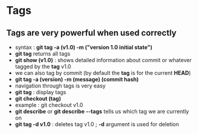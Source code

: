 # Tags

## Tags are very powerful when used correctly
* syntax : **git tag -a (v1.0) -m ("version 1.0 initial state")**
* **git tag** returns all tags
* **git show (v1.0)** : shows detailed information about commit or whatever tagged by the **tag** v1.0
* we can also tag by commit (by default the **tag** is for the current **HEAD**)
* **git tag -a (version) -m (message) (commit hash)**
* navigation through tags is very easy
* **git tag** : display tags
* **git checkout (tag)**
* example : git checkout v1.0
* **git describe** or **git describe --tags** tells us which tag we are currently on
* **git tag -d v1.0** : deletes tag v1.0 ; **-d** argument is used for deletion
